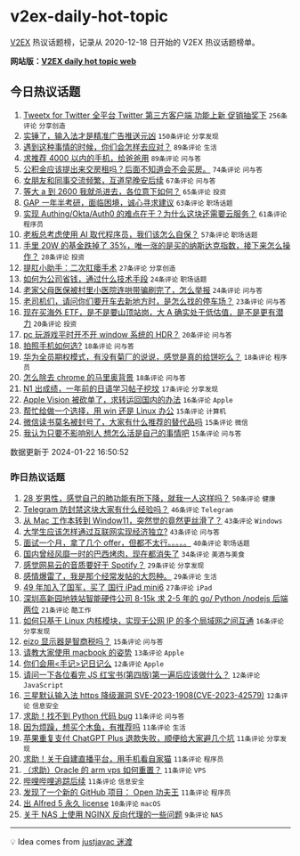 # v2ex-daily-hot-topic

[V2EX](https://www.v2ex.com/) 热议话题榜，记录从 2020-12-18 日开始的 V2EX 热议话题榜单。

**网站版：[V2EX daily hot topic web](https://boojack.github.io/v2ex-daily-hot-topic-web/)**

## 今日热议话题

<!-- TODAY BEGIN -->

1. [Tweetx for Twitter 全平台 Twitter 第三方客户端 功能上新 促销抽奖下](https://www.v2ex.com/t/1010570) `256条评论` `分享创造`
1. [实锤了，输入法才是精准广告推送元凶](https://www.v2ex.com/t/1010518) `150条评论` `分享发现`
1. [遇到这种事情的时候，你们会怎样去应对？](https://www.v2ex.com/t/1010720) `89条评论` `生活`
1. [求推荐 4000 以内的手机，给爸爸用](https://www.v2ex.com/t/1010566) `89条评论` `问与答`
1. [公积金应该提出来交房租吗？后面不知道会不会买房。](https://www.v2ex.com/t/1010530) `74条评论` `问与答`
1. [女朋友和同事交流频繁，互道早晚安后续](https://www.v2ex.com/t/1010543) `67条评论` `问与答`
1. [等大 a 到 2600 我就杀进去，各位意下如何？](https://www.v2ex.com/t/1010681) `65条评论` `投资`
1. [GAP 一年半考研，面临困境，诚心寻求建议](https://www.v2ex.com/t/1010526) `63条评论` `职场话题`
1. [实现 Authing/Okta/Auth0 的难点在于？为什么这块还需要云服务？](https://www.v2ex.com/t/1010604) `61条评论` `程序员`
1. [老板总考虑使用 AI 取代程序员，我们该怎么自保？](https://www.v2ex.com/t/1010611) `57条评论` `职场话题`
1. [手里 20W 的基金跌掉了 35%，唯一涨的是买的纳斯达克指数，接下来怎么操作？](https://www.v2ex.com/t/1010739) `28条评论` `投资`
1. [提肛小助手：二次肛瘘手术](https://www.v2ex.com/t/1010679) `27条评论` `分享创造`
1. [如何为公司省钱，通过什么技术手段](https://www.v2ex.com/t/1010741) `24条评论` `职场话题`
1. [老家父母医保被村里小医院连哄带骗刷完了，怎么举报](https://www.v2ex.com/t/1010723) `24条评论` `问与答`
1. [老司机们，请问你们要开车去新地方时，是怎么找的停车场？](https://www.v2ex.com/t/1010602) `23条评论` `问与答`
1. [现在买海外 ETF，是不是要山顶站岗，大 A 确实处于低估值，是不是更有潜力](https://www.v2ex.com/t/1010693) `20条评论` `投资`
1. [pc 玩游戏平时开不开 window 系统的 HDR？](https://www.v2ex.com/t/1010674) `20条评论` `问与答`
1. [拍照手机如何选?](https://www.v2ex.com/t/1010702) `18条评论` `问与答`
1. [华为全员期权模式，有没有菊厂的说说，感觉是真的给饼吃么？](https://www.v2ex.com/t/1010701) `18条评论` `程序员`
1. [怎么除去 chrome 的马里奥背景](https://www.v2ex.com/t/1010638) `18条评论` `问与答`
1. [N1 出成绩，一年前的日语学习帖子挖坟](https://www.v2ex.com/t/1010582) `17条评论` `分享发现`
1. [Apple Vision 被砍单了，求转运回国内的办法](https://www.v2ex.com/t/1010559) `16条评论` `Apple`
1. [帮忙给做一个选择，用 win 还是 Linux 办公](https://www.v2ex.com/t/1010704) `15条评论` `计算机`
1. [微信读书莫名被封号了，大家有什么推荐的替代品吗](https://www.v2ex.com/t/1010614) `15条评论` `微信`
1. [我认为只要不影响别人 想怎么活是自己的事情吧](https://www.v2ex.com/t/1010600) `15条评论` `问与答`

数据更新于 2024-01-22 16:50:52

<!-- TODAY END -->

### 昨日热议话题

<!-- YESTERDAY BEGIN -->

1. [28 岁男性，感觉自己的肺功能有所下降，就我一人这样吗？](https://www.v2ex.com/t/1010367) `50条评论` `健康`
1. [Telegram 防封禁这块大家有什么经验吗？](https://www.v2ex.com/t/1010381) `46条评论` `Telegram`
1. [从 Mac 工作本转到 Window11，突然觉的竟然更丝滑了？](https://www.v2ex.com/t/1010377) `43条评论` `Windows`
1. [大学生应该怎样通过互联网实现经济独立?](https://www.v2ex.com/t/1010382) `43条评论` `问与答`
1. [面试一个月，拿了几个 offer，但都不太行。。。。。](https://www.v2ex.com/t/1010401) `40条评论` `职场话题`
1. [国内曾经风靡一时的巴西烤肉，现在都消失了](https://www.v2ex.com/t/1010396) `34条评论` `美酒与美食`
1. [感觉网易云的音质要好于 Spotify？](https://www.v2ex.com/t/1010456) `29条评论` `分享发现`
1. [感情爆雷了，我是那个经常发帖的大怨种。](https://www.v2ex.com/t/1010459) `29条评论` `生活`
1. [49 年加入了国军，买了 国行 iPad mini6](https://www.v2ex.com/t/1010376) `27条评论` `iPad`
1. [深圳高新园地铁站智能硬件公司 8-15k 求 2-5 年的 go/ Python /nodejs 后端两位](https://www.v2ex.com/t/1010452) `21条评论` `酷工作`
1. [如何只基于 Linux 内核模块，实现无公网 IP 的多个局域网之间互通](https://www.v2ex.com/t/1010442) `16条评论` `分享发现`
1. [eizo 显示器是智商税吗？](https://www.v2ex.com/t/1010365) `15条评论` `问与答`
1. [请教大家使用 macbook 的姿势](https://www.v2ex.com/t/1010430) `13条评论` `Apple`
1. [你们会用<手记>记日记么](https://www.v2ex.com/t/1010474) `12条评论` `Apple`
1. [请问一下各位看完 JS 红宝书(第四版)第一遍后应该做什么？](https://www.v2ex.com/t/1010385) `12条评论` `JavaScript`
1. [三星默认输入法 https 降级漏洞 SVE-2023-1908(CVE-2023-42579)](https://www.v2ex.com/t/1010368) `12条评论` `信息安全`
1. [求助！找不到 Python 代码 bug](https://www.v2ex.com/t/1010467) `11条评论` `问与答`
1. [因为烦躁，想买个木鱼，有推荐吗](https://www.v2ex.com/t/1010457) `11条评论` `生活`
1. [苹果重复支付 ChatGPT Plus 退款失败，顺便给大家避几个坑](https://www.v2ex.com/t/1010435) `11条评论` `分享发现`
1. [求助！关于自建直播平台，用手机看自家猫](https://www.v2ex.com/t/1010419) `11条评论` `程序员`
1. [（求助）Oracle 的 arm vps 如何重置？](https://www.v2ex.com/t/1010413) `11条评论` `VPS`
1. [哔哩哔哩追踪后续](https://www.v2ex.com/t/1010369) `11条评论` `信息安全`
1. [发现了一个新的 GitHub 项目： Open 功夫王](https://www.v2ex.com/t/1010392) `11条评论` `程序员`
1. [出 Alfred 5 永久 license](https://www.v2ex.com/t/1010440) `10条评论` `macOS`
1. [关于 NAS 上使用 NGINX 反向代理的一些问题](https://www.v2ex.com/t/1010494) `9条评论` `NAS`

<!-- YESTERDAY END -->

---

💡 Idea comes from [justjavac 迷渡](https://github.com/justjavac/)
